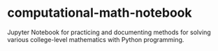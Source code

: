 # computational-math-notebook
Jupyter Notebook for practicing and documenting methods for solving various college-level mathematics with Python programming.
